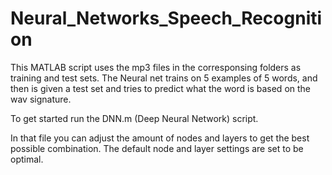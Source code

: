 # Neural_Networks_Speech_Recognition

This MATLAB script uses the mp3 files in the corresponsing folders as training and test sets. 
The Neural net trains on 5 examples of 5 words, and then is given a test set and tries to predict 
what the word is based on the wav signature.


To get started run the DNN.m (Deep Neural Network) script.

In that file you can adjust the amount of nodes and layers to get the best possible combination. The default node and layer settings are set to be optimal.
